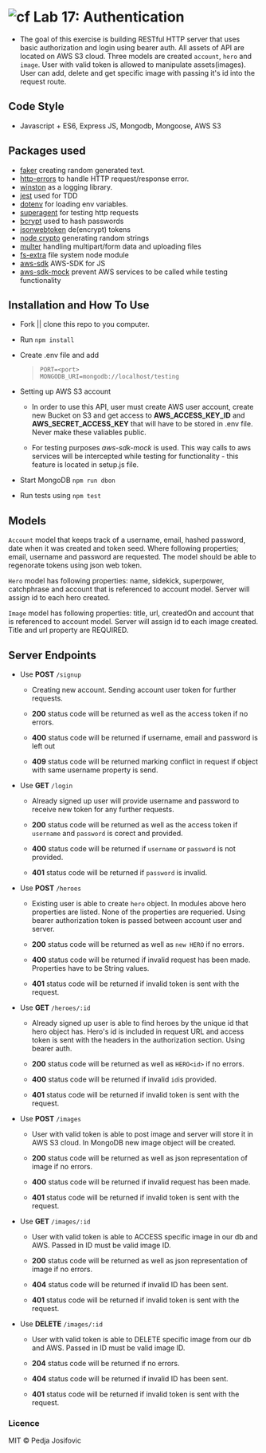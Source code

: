 ![cf](https://i.imgur.com/7v5ASc8.png) Lab 17: Authentication
======

* The goal of this exercise is building RESTful HTTP server that uses basic authorization and login using bearer auth. All assets of API are located on AWS S3 cloud. Three models are created `account`, `hero` and `image`. User with valid token is allowed to manipulate assets(images). User can add, delete and get specific image with passing it's id into the request route. 

## Code Style
* Javascript + ES6, Express JS, Mongodb, Mongoose, AWS S3


## Packages used
* [faker](https://www.npmjs.com/package/faker) creating random generated text.
* [http-errors](https://www.npmjs.com/package/uuid) to handle HTTP request/response error.
* [  winston](https://www.npmjs.com/package/winston) as a logging library.
* [  jest](http://facebook.github.io/jest/) used for TDD
* [  dotenv](https://www.npmjs.com/package/dotenv) for loading env variables.
* [  superagent](https://www.npmjs.com/package/superagent) for testing http requests
* [  bcrypt](https://www.npmjs.com/package/bcrypt) used to hash passwords
* [  jsonwebtoken](https://www.npmjs.com/package/bcrypt) de(encrypt) tokens
* [node crypto](https://nodejs.org/api/crypto.html) generating random strings
* [  multer](https://www.npmjs.com/package/multer) handling multipart/form data and uploading files
* [  fs-extra](https://www.npmjs.com/package/fs-extra) file system node module
* [  aws-sdk](https://www.npmjs.com/package/aws-sdk) AWS-SDK for JS 
* [  aws-sdk-mock](https://www.npmjs.com/package/aws-sdk-mock) prevent AWS services to be called while testing functionality 


## Installation and How To Use

  * Fork || clone this repo to you computer.

  * Run `npm install`

  * Create .env file and add 
    > `PORT=<port>`  
    >`MONGODB_URI=mongodb://localhost/testing`

  * Setting up AWS S3 account
    * In order to use this API, user must create AWS user account, create new Bucket on S3 and get access to **AWS_ACCESS_KEY_ID** and **AWS_SECRET_ACCESS_KEY** that will have to be stored in .env file. Never make these valiables public.

    * For testing purposes *aws-sdk-mock* is used. This way calls to aws services will be intercepted while testing for functionality - this feature is located in setup.js file. 

  * Start MongoDB `npm run dbon`

  * Run tests using `npm test`


## Models
`Account` model that keeps track of a username, email, hashed password, date when it was created and token seed. Where following properties; email, username and password are requested. The model should be able to regenorate tokens using json web token. 

`Hero` model has following properties: name, sidekick, superpower, catchphrase and account that is referenced to account model. Server will assign id to each hero created. 

`Image` model has following properties: title, url, createdOn and account that is referenced to account model. Server will assign id to each image created. Title and url property are REQUIRED.

## Server Endpoints

* Use **POST** `/signup`

  * Creating new account. Sending account user token for further requests.

  * **200** status code will be returned as well as the access token if no errors.

  * **400** status code will be returned if username, email and password is left out

  * **409** status code will be returned marking conflict in request if object with same username property is send.

* Use **GET** `/login`

  * Already signed up user will provide username and password to receive new token for any further requests.

  * **200** status code will be returned as well as the access token if `username` and `password`  is corect and provided.

  * **400** status code will be returned if `username` or `password` is not provided.

  * **401** status code will be returned if `password` is invalid.

* Use **POST** `/heroes`

  * Existing user is able to create `hero` object. In modules above hero properties are listed. None of the properties are requeried. Using bearer authorization token is passed between account user and server.

  * **200** status code will be returned as well as `new HERO` if no errors.

  * **400** status code will be returned if invalid request has been made. Properties have to be String values.

  * **401** status code will be returned if invalid token is sent with the request.

* Use **GET** `/heroes/:id`

  * Already signed up user is able to find heroes by the unique id that hero object has. Hero's id is included in request URL and access token is sent with the headers in the authorization section. Using bearer auth.

  * **200** status code will be returned as well as `HERO<id>` if no errors.

  * **400** status code will be returned if invalid `id`is provided.

  * **401** status code will be returned if invalid token is sent with the request.

* Use **POST** `/images`

  * User with valid token is able to post image and server will store it in AWS S3 cloud. In MongoDB new image object will be created. 

  * **200** status code will be returned as well as json representation of image if no errors.

  * **400** status code will be returned if invalid request has been made. 

  * **401** status code will be returned if invalid token is sent with the request.

* Use **GET** `/images/:id`

  * User with valid token is able to ACCESS specific image in our db and AWS. Passed in ID must be valid image ID.

  * **200** status code will be returned as well as json representation of image if no errors.

  * **404** status code will be returned if invalid ID has been sent. 

  * **401** status code will be returned if invalid token is sent with the request.

* Use **DELETE** `/images/:id`

  * User with valid token is able to DELETE specific image from our db and AWS. Passed in ID must be valid image ID.

  * **204** status code will be returned if no errors.

  * **404** status code will be returned if invalid ID has been sent. 

  * **401** status code will be returned if invalid token is sent with the request.

### Licence
MIT © Pedja Josifovic
